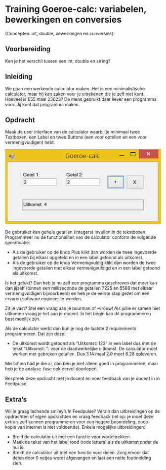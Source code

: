 # Training Goeroe-calc: variabelen, bewerkingen en conversies

(Concepten: int, double, bewerkingen en conversies)

## Voorbereiding

Ken je het verschil tussen een int, double en string?

## Inleiding

We gaan een werkende calculator maken. Het is een minimalistische calculator, maar hij kan zaken voor je uitrekenen die je zelf niet kunt. Hoeveel is 655 maal 23623? De mens gebruikt daar liever een programma voor. Jij kunt dat programma maken.

## Opdracht

Maak de user interface van de calculator waarbij je minimaal twee Textboxen, een Label en twee Buttons (een voor optellen en een voor vermenigvuldigen) hebt.

![](figures/goeroecalc.png "goeroe-calc")

De gebruiker kan gehele getallen (integers) invullen in de tekstboxen. Programmeer nu de functionaliteit van de calculator conform de volgende specificatie:

+ Als de gebruiker op de knop Plus klikt dan worden de twee ingevoerde getallen bij elkaar opgeteld en in een label getoond als uitkomst.
+ Als de gebruiker op de knop Vermenigvuldig klikt dan worden de twee ingevoerde getallen met elkaar vermenigvuldigd en in een label getoond als uitkomst.

Is het gelukt? Dan heb je nu zelf een programma geschreven dat meer kan dan jijzelf (binnen een milliseconde de getallen 7225 en 5588 met elkaar vermenigvuldigen bijvoorbeeld) en heb je de eerste stap gezet om een ervaren software engineer te worden.

Zit je vast? Stel een vraag aan je buurman of -vrouw! Als jullie er samen niet uitkomen vraag je het aan je docent. In het begin kan dit programmeren best moeilijk zijn.

Als de calculator werkt dan kun je nog de laatste 2 requirements programmeren. Dat zijn deze:
+ De uitkomst wordt getoond als “Uitkomst: 123” in een label dus met de tekst “Uitkomst: “: voor de daadwerkelijke uitkomst.
 De calculator moet werken met gebroken getallen. Dus 3.14 maal 2.0 moet 6.28 opleveren.

Misschien had je die al, dan ben je niet alleen goed in programmeren, maar heb je de analyse-fase ook eervol doorlopen.

Bespreek deze opdracht met je docent en voer feedback van je docent in in Feedpulse.

## Extra’s

Wil je graag lachende smiley’s in Feedpulse? Verzin dan uitbreidingen op de opdrachten of eigen opdrachten en vraag feedback (let op: je moet deze extra’s zelf kunnen programmeren voor een hogere beoordeling, code-kopie van internet is niet voldoende). Enkele mogelijke uitbreidingen:

+ Breid de calculator uit met een functie voor worteltrekken.
+ Maak de tekst van het label rood (rode letters) als de uitkomst onder de nul is.
+ Breidt de calculator uit met een functie voor delen. Zorg ervoor dat delen door 0 netjes wordt afgevangen en laat een nette foutmelding zien.
